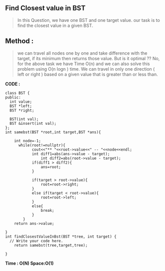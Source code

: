 ﻿

## Find Closest value in BST

> In this Question, we have one BST and one target value. our task is to find the closest value in a given BST.

## Method :

> we can travel all nodes one by one and take difference with the target, if its minimum then returns those value. But is it optimal ??
> No, for the above task we have Time O(n) and we can also solve this problem using O(n logn ) time. 
> We can travel in only one direction ( left or right ) based on a given value that is greater than or less than.

**CODE :**

    class BST {
    public:
      int value;
      BST *left;
      BST *right;
    
      BST(int val);
      BST &insert(int val);
    };
    int samebst(BST *root,int target,BST *ans){
    	
    	int node=-1;
    	  while(root!=nullptr){
    			cout<<"** "<<root->value<<" -- "<<node<<endl;
    			int diff1=abs(ans->value - target);
    				int diff2=abs(root->value - target);
    			if(diff1 > diff2){
    				ans=root;
    			}
    
    			if(target > root->value){
    				root=root->right;
    			}
    			else if(target < root->value){
    				root=root->left;
    			}
    			else{
    				break;
    			}
    		}
    	return ans->value;
    	  
    }
    int findClosestValueInBst(BST *tree, int target) {
      // Write your code here.
    	return samebst(tree,target,tree);
      
    }

**Time : O(N)
Space:O(1)**
